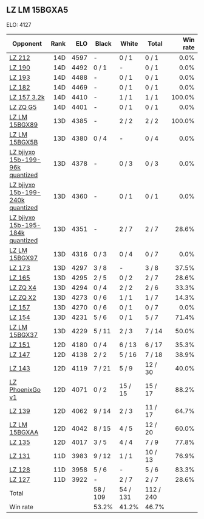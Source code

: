 ## LZ LM 15BGXA5 ##

ELO: 4127

Opponent | Rank | ELO | Black | White | Total | Win rate
---------|-----:|----:|-------|-------|-------|-------:
[LZ 212](LZ%20212.md) | 14D | 4597 | - | 0 / 1 | 0 / 1 | 0.0%
[LZ 190](LZ%20190.md) | 14D | 4492 | 0 / 1 | - | 0 / 1 | 0.0%
[LZ 193](LZ%20193.md) | 14D | 4488 | - | 0 / 1 | 0 / 1 | 0.0%
[LZ 182](LZ%20182.md) | 14D | 4469 | - | 0 / 1 | 0 / 1 | 0.0%
[LZ 157 3.2k](LZ%20157%203.2k.md) | 14D | 4410 | - | 1 / 1 | 1 / 1 | 100.0%
[LZ ZQ G5](LZ%20ZQ%20G5.md) | 14D | 4401 | - | 0 / 1 | 0 / 1 | 0.0%
[LZ LM 15BGX89](LZ%20LM%2015BGX89.md) | 13D | 4385 | - | 2 / 2 | 2 / 2 | 100.0%
[LZ LM 15BGX5B](LZ%20LM%2015BGX5B.md) | 13D | 4380 | 0 / 4 | - | 0 / 4 | 0.0%
[LZ bjiyxo 15b-199-96k quantized](LZ%20bjiyxo%2015b-199-96k%20quantized.md) | 13D | 4378 | - | 0 / 3 | 0 / 3 | 0.0%
[LZ bjiyxo 15b-199-240k quantized](LZ%20bjiyxo%2015b-199-240k%20quantized.md) | 13D | 4360 | - | 0 / 1 | 0 / 1 | 0.0%
[LZ bjiyxo 15b-195-184k quantized](LZ%20bjiyxo%2015b-195-184k%20quantized.md) | 13D | 4351 | - | 2 / 7 | 2 / 7 | 28.6%
[LZ LM 15BGX97](LZ%20LM%2015BGX97.md) | 13D | 4316 | 0 / 3 | 0 / 4 | 0 / 7 | 0.0%
[LZ 173](LZ%20173.md) | 13D | 4297 | 3 / 8 | - | 3 / 8 | 37.5%
[LZ 165](LZ%20165.md) | 13D | 4295 | 2 / 5 | 0 / 2 | 2 / 7 | 28.6%
[LZ ZQ X4](LZ%20ZQ%20X4.md) | 13D | 4294 | 0 / 4 | 2 / 2 | 2 / 6 | 33.3%
[LZ ZQ X2](LZ%20ZQ%20X2.md) | 13D | 4273 | 0 / 6 | 1 / 1 | 1 / 7 | 14.3%
[LZ 157](LZ%20157.md) | 13D | 4270 | 0 / 6 | 0 / 1 | 0 / 7 | 0.0%
[LZ 154](LZ%20154.md) | 13D | 4231 | 5 / 6 | 0 / 1 | 5 / 7 | 71.4%
[LZ LM 15BGX37](LZ%20LM%2015BGX37.md) | 13D | 4229 | 5 / 11 | 2 / 3 | 7 / 14 | 50.0%
[LZ 151](LZ%20151.md) | 12D | 4180 | 0 / 4 | 6 / 13 | 6 / 17 | 35.3%
[LZ 147](LZ%20147.md) | 12D | 4138 | 2 / 2 | 5 / 16 | 7 / 18 | 38.9%
[LZ 143](LZ%20143.md) | 12D | 4119 | 7 / 21 | 5 / 9 | 12 / 30 | 40.0%
[LZ PhoenixGo v1](LZ%20PhoenixGo%20v1.md) | 12D | 4071 | 0 / 2 | 15 / 15 | 15 / 17 | 88.2%
[LZ 139](LZ%20139.md) | 12D | 4062 | 9 / 14 | 2 / 3 | 11 / 17 | 64.7%
[LZ LM 15BGXAA](LZ%20LM%2015BGXAA.md) | 12D | 4042 | 8 / 15 | 4 / 5 | 12 / 20 | 60.0%
[LZ 135](LZ%20135.md) | 12D | 4017 | 3 / 5 | 4 / 4 | 7 / 9 | 77.8%
[LZ 131](LZ%20131.md) | 11D | 3983 | 9 / 12 | 1 / 1 | 10 / 13 | 76.9%
[LZ 128](LZ%20128.md) | 11D | 3958 | 5 / 6 | - | 5 / 6 | 83.3%
[LZ 127](LZ%20127.md) | 11D | 3922 | - | 2 / 7 | 2 / 7 | 28.6%
Total | | | 58 / 109 | 54 / 131 | 112 / 240 | 
Win rate| | | 53.2% | 41.2% | 46.7% | 
